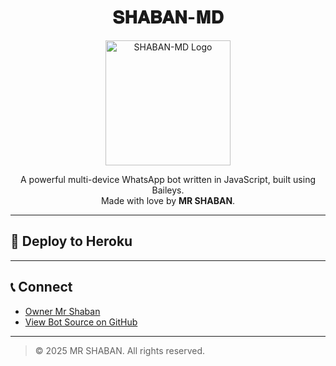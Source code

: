 <h1 align="center">𝐒𝐇𝐀𝐁𝐀𝐍-𝐌𝐃</h1>

<p align="center">
  <img src="https://files.catbox.moe/5yscev.jpg" width="200" alt="SHABAN-MD Logo"/>
</p>

<p align="center">
  A powerful multi-device WhatsApp bot written in JavaScript, built using Baileys.
  <br/>
  Made with love by <strong>MR SHABAN</strong>.
</p>

---

## 🚀 Deploy to Heroku

---

## 📞 Connect

- [Owner Mr Shaban](https://wa.me/923043788282)
- [View Bot Source on GitHub](https://github.com/MRSHABAN40/SHABAN-MD-V5)

---

> © 2025 MR SHABAN. All rights reserved.
